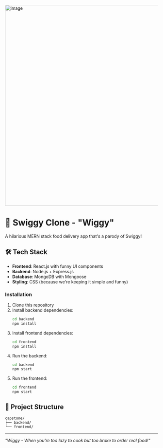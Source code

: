 <img width="1324" height="659" alt="image" src="https://github.com/user-attachments/assets/1c06148a-7406-48b0-8574-35441e59e478" />

# 🍕 Swiggy Clone - "Wiggy" 

A hilarious MERN stack food delivery app that's a parody of Swiggy! 

## 🛠 Tech Stack

- **Frontend**: React.js with funny UI components
- **Backend**: Node.js + Express.js
- **Database**: MongoDB with Mongoose
- **Styling**: CSS (because we're keeping it simple and funny)

### Installation

1. Clone this repository
2. Install backend dependencies:
   ```bash
   cd backend
   npm install
   ```
3. Install frontend dependencies:
   ```bash
   cd frontend
   npm install
   ```
4. Run the backend:
   ```bash
   cd backend
   npm start
   ```
5. Run the frontend:
   ```bash
   cd frontend
   npm start
   ```

## 📁 Project Structure

```
capstone/
├── backend/          
└── frontend/         
```
---
*"Wiggy - When you're too lazy to cook but too broke to order real food!"* 
